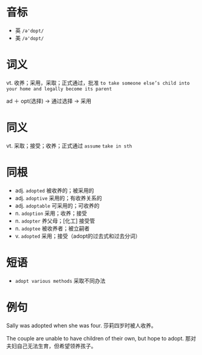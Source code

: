 # 音标

- 英 `/ə'dɒpt/`
- 美 `/ə'dɑpt/`

# 词义

vt. 收养；采用，采取；正式通过，批准
`to take someone else’s child into your home and legally become its parent`



ad ＋ opt(选择) → 通过选择 → 采用

# 同义

vt. 采取；接受；收养；正式通过
`assume` `take in sth`

# 同根

- adj. `adopted` 被收养的；被采用的
- adj. `adoptive` 采用的；有收养关系的
- adj. `adoptable` 可采用的；可收养的
- n. `adoption` 采用；收养；接受
- n. `adopter` 养父母；[化工] 接受管
- n. `adoptee` 被收养者；被立嗣者
- v. `adopted` 采用；接受（adopt的过去式和过去分词）

# 短语

- `adopt various methods` 采取不同办法

# 例句

Sally was adopted when she was four.
莎莉四岁时被人收养。

The couple are unable to have children of their own, but hope to adopt.
那对夫妇自己无法生育，但希望领养孩子。


